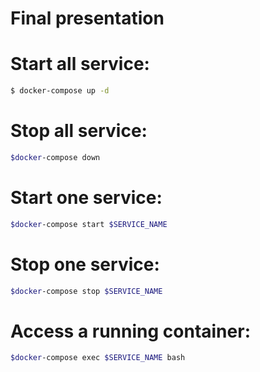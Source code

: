 # Final presentation

# Start all service:

```sh
$ docker-compose up -d
```

# Stop all service:

```sh
$docker-compose down

```

# Start one service:

```sh
$docker-compose start $SERVICE_NAME 
```

# Stop one service:

```sh
$docker-compose stop $SERVICE_NAME
```

# Access a running container:

```sh
$docker-compose exec $SERVICE_NAME bash
```

